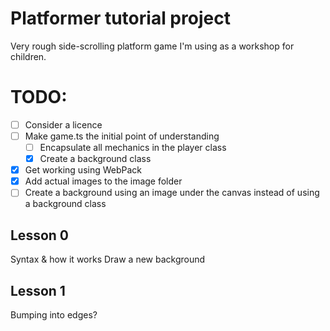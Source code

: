 # Platformer tutorial project

Very rough side-scrolling platform game I'm using as a workshop for children.

# TODO:

- [ ] Consider a licence
- [ ] Make game.ts the initial point of understanding
  - [ ] Encapsulate all mechanics in the player class
  - [x] Create a background class
- [x] Get working using WebPack
- [x] Add actual images to the image folder
- [ ] Create a background using an image under the canvas instead of using a background class

## Lesson 0

Syntax & how it works
Draw a new background

## Lesson 1

Bumping into edges?
